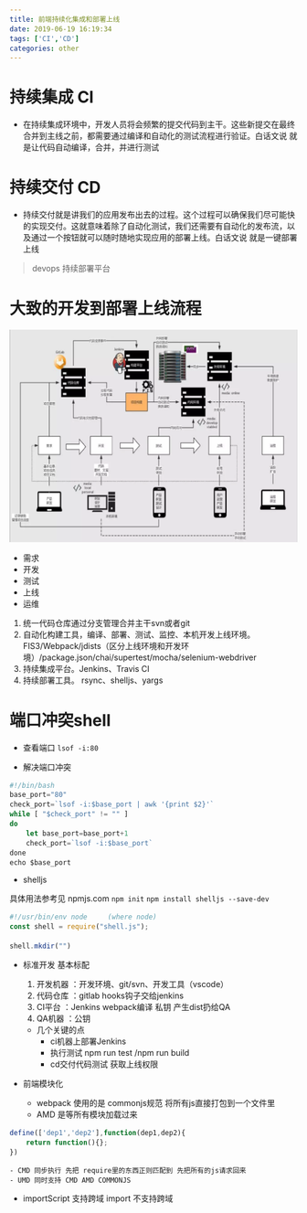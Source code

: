```yaml
---
title: 前端持续化集成和部署上线
date: 2019-06-19 16:19:34
tags: ['CI','CD']
categories: other
---
```

# 持续集成 CI

- 在持续集成环境中，开发人员将会频繁的提交代码到主干。这些新提交在最终合并到主线之前，都需要通过编译和自动化的测试流程进行验证。白话文说 就是让代码自动编译，合并，并进行测试

# 持续交付 CD

- 持续交付就是讲我们的应用发布出去的过程。这个过程可以确保我们尽可能快的实现交付。这就意味着除了自动化测试，我们还需要有自动化的发布流，以及通过一个按钮就可以随时随地实现应用的部署上线。白话文说  就是一键部署上线
  

> devops 持续部署平台

# 大致的开发到部署上线流程

![](/assets/开发部署流程图.png)

- 需求 
- 开发
- 测试
- 上线
- 运维

1. 统一代码仓库通过分支管理合并主干svn或者git
2. 自动化构建工具，编译、部署、测试、监控、本机开发上线环境。 FIS3/Webpack/jdists（区分上线环境和开发环境）/package.json/chai/supertest/mocha/selenium-webdriver
3. 持续集成平台。Jenkins、Travis CI
4. 持续部署工具。 rsync、shelljs、yargs


# 端口冲突shell

- 查看端口
`lsof -i:80`

- 解决端口冲突
```js
#!/bin/bash
base_port="80"
check_port=`lsof -i:$base_port | awk '{print $2}'`
while [ "$check_port" != "" ]
do
    let base_port=base_port+1
    check_port=`lsof -i:$base_port`
done
echo $base_port
```

- shelljs

具体用法参考见 npmjs.com
`npm init`
`npm install shelljs --save-dev`

```js
#!/usr/bin/env node     (where node)
const shell = require("shell.js");

shell.mkdir("")
```

- 标准开发 基本标配
    1. 开发机器 ：开发环境、git/svn、开发工具（vscode） 
    2. 代码仓库 ：gitlab  hooks钩子交给jenkins
    3. CI平台  ：Jenkins webpack编译 私钥 产生dist扔给QA
    4. QA机器  ：公钥 

    - 几个关键的点
        - ci机器上部署Jenkins  
        - 执行测试  npm run test  /npm run build
        - cd交付代码测试 获取上线权限

- 前端模块化

    - webpack 使用的是 commonjs规范  将所有js直接打包到一个文件里
    - AMD 是等所有模块加载过来
```js
define(['dep1','dep2'],function(dep1,dep2){
    return function(){};
})
```
    - CMD 同步执行 先把 require里的东西正则匹配到 先把所有的js请求回来
    - UMD 同时支持 CMD AMD COMMONJS

- importScript 支持跨域 import 不支持跨域




